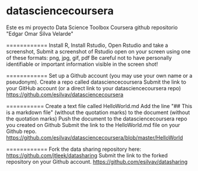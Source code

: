 # datasciencecoursera
Este es mi proyecto
Data Science Toolbox Coursera github repositorio "Edgar Omar Silva Velarde"

============
Install R, 
Install Rstudio,
Open Rstudio and take a screenshot,
Submit a screenshot of Rstudio open on your screen using one of these formats: png, jpg, gif, pdf
Be careful not to have personally identifiable or important information visible in the screen shot!


============
Set up a Github account (you may use your own name or a pseudonym).
Create a repo called datasciencecoursera
Submit the link to your GitHub account (or a direct link to your datasciencecoursera repo)
https://github.com/esilvav/datasciencecoursera

===========
Create a text file called HelloWorld.md
Add the line "## This is a markdown file" (without the quotation marks) to the document (without the quotation marks)
Push the document to the datasciencecoursera repo you created on Github
Submit the link to the HelloWorld.md file on your Github repo. 
https://github.com/esilvav/datasciencecoursera/blob/master/HelloWorld

============
Fork the data sharing repository here: https://github.com/jtleek/datasharing
Submit the link to the forked repository on your Github account. 
https://github.com/esilvav/datasharing

